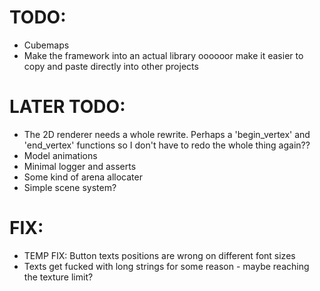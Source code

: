 # TODO:
- Cubemaps
- Make the framework into an actual library oooooor make it easier to copy and paste directly into other projects

# LATER TODO:
- The 2D renderer needs a whole rewrite. Perhaps a 'begin_vertex' and 'end_vertex' functions so I don't have to redo the whole thing again??
- Model animations
- Minimal logger and asserts
- Some kind of arena allocater
- Simple scene system?

# FIX:
- TEMP FIX: Button texts positions are wrong on different font sizes 
- Texts get fucked with long strings for some reason - maybe reaching the texture limit?
